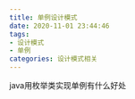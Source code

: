 ```yaml
---
title: 单例设计模式
date: 2020-11-01 23:44:46
tags: 
- 设计模式
- 单例
categories: 设计模式相关
---
```


java用枚举类实现单例有什么好处